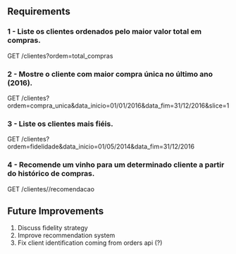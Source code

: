 ## Requirements
### 1 - Liste os clientes ordenados pelo maior valor total em compras.
GET /clientes?ordem=total_compras
### 2 - Mostre o cliente com maior compra única no último ano (2016).
GET /clientes?ordem=compra_unica&data_inicio=01/01/2016&data_fim=31/12/2016&slice=1
### 3 - Liste os clientes mais fiéis.
GET /clientes?ordem=fidelidade&data_inicio=01/05/2014&data_fim=31/12/2016
### 4 - Recomende um vinho para um determinado cliente a partir do histórico de compras.
GET /clientes/<clientId>/recomendacao

## Future Improvements

1. Discuss fidelity strategy
2. Improve recommendation system
3. Fix client identification coming from orders api (?)